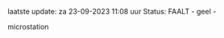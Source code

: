 laatste update: 
za 23-09-2023 11:08   uur 
Status: FAALT - geel - 
<div class="service Y">microstation</div>